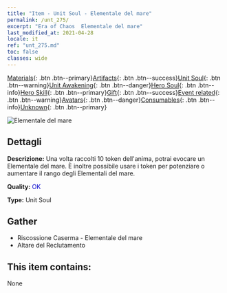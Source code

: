 ```yaml
---
title: "Item - Unit Soul - Elementale del mare"
permalink: /unt_275/
excerpt: "Era of Chaos  Elementale del mare"
last_modified_at: 2021-04-28
locale: it
ref: "unt_275.md"
toc: false
classes: wide
---
```

 [Materials](/ItemsIT/){: .btn .btn--primary}[Artifacts](/ItemsIT/Artifacts/){: .btn .btn--success}[Unit Soul](/ItemsIT/UnitSoul/){: .btn .btn--warning}[Unit Awakening](/ItemsIT/UnitAwakening/){: .btn .btn--danger}[Hero Soul](/ItemsIT/HeroSoul/){: .btn .btn--info}[Hero Skill](/ItemsIT/HeroSkill/){: .btn .btn--primary}[Gift](/ItemsIT/Gift/){: .btn .btn--success}[Event related](/ItemsIT/Events/){: .btn .btn--warning}[Avatars](/ItemsIT/Avatars/){: .btn .btn--danger}[Consumables](/ItemsIT/Consumables/){: .btn .btn--info}[Unknown](/ItemsIT/Unknown/){: .btn .btn--primary}

 ![Elementale del mare](/images/u/ti_haiyuansu.jpg)

## Dettagli
 **Descrizione:** Una volta raccolti 10 token dell'anima, potrai evocare un Elementale del mare. È inoltre possibile usare i token per potenziare o aumentare il rango degli Elementali del mare.

 **Quality:** <span style="color: #0000CD">OK</span>

 **Type:** Unit Soul

## Gather

*    Riscossione Caserma - Elementale del mare 
*    Altare del Reclutamento 

## This item contains:

  None

